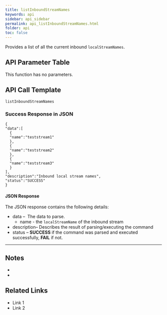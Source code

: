 ```yaml
---
title: listInboundStreamNames
keywords: api
sidebar: api_sidebar
permalink: api_listInboundStreamNames.html
folder: api
toc: false
---
```




Provides a list of all the current inbound `localStreamNames`.





## API Parameter Table

This function has no parameters.



## API Call Template

``` 
listInboundStreamNames
```



### Success Response in JSON

``` 
{
"data":[
  {
  "name":"teststream1"
  },
  {
  "name":"teststream2"
  },
  {
  "name":"teststream3"
  }
],
"description":"Inbound local stream names",
"status":"SUCCESS"
}
```



#### JSON Response

The JSON response contains the following details:

- data –  The data to parse.
  - name - the `localStreamName` of the inbound stream
- description– Describes the result of parsing/executing the command
- status – **SUCCESS** if the command was parsed and executed successfully, **FAIL** if not.

------

## Notes

- ​
- ​





## **Related Links**

- Link 1
- Link 2